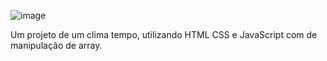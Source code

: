![image](https://github.com/user-attachments/assets/8edff0f2-8096-4738-93ad-54cdd2c15d2c)


Um projeto de um clima tempo, utilizando HTML CSS e JavaScript com de manipulação de array.
